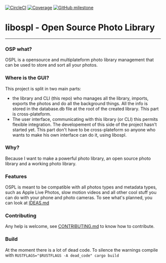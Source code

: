 [![CircleCI](https://circleci.com/gh/AngeloFrangione/libospl.svg?style=shield)](https://app.circleci.com/pipelines/github/AngeloFrangione/libospl)
[![Coverage](https://codecov.io/gh/AngeloFrangione/libospl/branch/coverage/graph/badge.svg?token=53EckTgSg7)](https://codecov.io/gh/AngeloFrangione/libospl)
[![GitHub milestone](https://img.shields.io/github/milestones/progress-percent/AngeloFrangione/libospl/1)](https://github.com/AngeloFrangione/libospl/milestones)

# libospl - Open Source Photo Library
----------------------------------------
### OSP what?
OSPL is a opensource and multiplateform photo library management that can be used to store and sort all your photos.

### Where is the GUI?
This project is split in two main parts:

* the library and CLI (this repo) who manages all the library, imports, exports the photos and do all the background things. All the info is stored in the database.db file at the root of the created library. This part is cross-plateform.
* The user interface, communicating with this library (or CLI) this permits flexible integration. The developement of this side of the project hasn't started yet. This part don't have to be cross-plateform so anyone who wants to make his own interface can do it, using libospl.

### Why?
Because I want to make a powerful photo library, an open source photo library and a working photo library.

### Features
OSPL is meant to be compatible with all photos types and metadata types, such as Apple Live Photos, slow motion videos and all other cool stuff you can do with your phone and photo cameras.
To see what's planned, you can look at [IDEAS.md](IDEAS.md)


### Contributing
Any help is welcome, see [CONTRIBUTING.md](CONTRIBUTING.md) to know how to contribute.


### Build
At the moment there is a lot of dead code. To silence the warnings compile with
`RUSTFLAGS="$RUSTFLAGS -A dead_code" cargo build`

